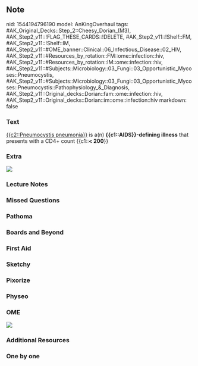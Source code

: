 ## Note
nid: 1544194796190
model: AnKingOverhaul
tags: #AK_Original_Decks::Step_2::Cheesy_Dorian_(M3), #AK_Step2_v11::!FLAG_THESE_CARDS::!DELETE, #AK_Step2_v11::!Shelf::FM, #AK_Step2_v11::!Shelf::IM, #AK_Step2_v11::#OME_banner::Clinical::06_Infectious_Disease::02_HIV, #AK_Step2_v11::#Resources_by_rotation::FM::ome::infection::hiv, #AK_Step2_v11::#Resources_by_rotation::IM::ome::infection::hiv, #AK_Step2_v11::#Subjects::Microbiology::03_Fungi::03_Opportunistic_Mycoses::Pneumocystis, #AK_Step2_v11::#Subjects::Microbiology::03_Fungi::03_Opportunistic_Mycoses::Pneumocystis::Pathophysiology_&_Diagnosis, #AK_Step2_v11::Original_decks::Dorian::fam::ome::infection::hiv, #AK_Step2_v11::Original_decks::Dorian::im::ome::infection::hiv
markdown: false

### Text
<u>{{c2::Pneumocystis pneumonia}}</u> is a(n)
<b>{{c1::AIDS}}-defining illness</b> that presents with a CD4+
count {{c1::<b>< 200</b>}}

### Extra
<div>
  <div style="font-style: italic;">
    <u><img src="paste-7752415969699.jpg"></u>
  </div>
</div>

### Lecture Notes


### Missed Questions


### Pathoma


### Boards and Beyond


### First Aid


### Sketchy


### Pixorize


### Physeo


### OME
<div class="ome-widget">
  <a href=
  "https://onlinemeded.org/spa/infectious-disease/hiv/acquire?ref=anki">
  <img src="_OME_AnkiFlashcards_Lesson_5.png"></a>
</div>

### Additional Resources


### One by one

